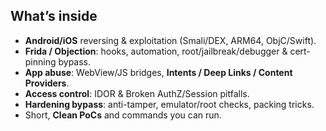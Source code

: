 ## What’s inside
- **Android/iOS** reversing & exploitation (Smali/DEX, ARM64, ObjC/Swift).
- **Frida / Objection**: hooks, automation, root/jailbreak/debugger & cert-pinning bypass.
- **App abuse**: WebView/JS bridges, **Intents / Deep Links / Content Providers**.
- **Access control**: IDOR & Broken AuthZ/Session pitfalls.
- **Hardening bypass**: anti-tamper, emulator/root checks, packing tricks.
- Short, **Clean PoCs** and commands you can run.
